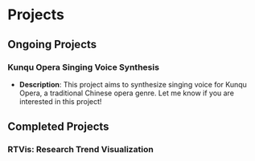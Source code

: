 # Projects

## Ongoing Projects

### Kunqu Opera Singing Voice Synthesis

- **Description**: This project aims to synthesize singing voice for Kunqu Opera, a traditional Chinese opera genre. Let me know if you are interested in this project!

## Completed Projects

### RTVis: Research Trend Visualization
<div class="github-card" data-github="RTVis/RTVis" data-width="400" data-height="" data-theme="default"></div>
<script src="//cdn.jsdelivr.net/github-cards/latest/widget.js"></script>
<!--
### [Project Title 2]

- **Description**: [Provide a brief description of the project, its goals, and its outcomes]
- **Technologies Used**: [List the technologies, tools, or methods used in the project]
- **Collaborators**: [Names and/or links to profiles of collaborators]
- **Links**: [Provide links to the project's website, GitHub repository, or any other relevant resources]
- **Completion Date**: [Provide the date of completion]

[Repeat the above format for additional completed projects] -->

---

_For instructions on how to use this template and contribute to the repository, please refer to the README file._
